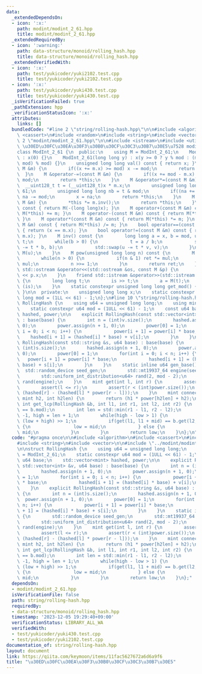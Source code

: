 ```yaml
---
data:
  _extendedDependsOn:
  - icon: ':x:'
    path: modint/modint_2_61.hpp
    title: modint/modint_2_61.hpp
  _extendedRequiredBy:
  - icon: ':warning:'
    path: data-structure/monoid/rolling_hash.hpp
    title: data-structure/monoid/rolling_hash.hpp
  _extendedVerifiedWith:
  - icon: ':x:'
    path: test/yukicoder/yuki2102.test.cpp
    title: test/yukicoder/yuki2102.test.cpp
  - icon: ':x:'
    path: test/yukicoder/yuki430.test.cpp
    title: test/yukicoder/yuki430.test.cpp
  _isVerificationFailed: true
  _pathExtension: hpp
  _verificationStatusIcon: ':x:'
  attributes:
    links: []
  bundledCode: "#line 2 \"string/rolling-hash.hpp\"\n\n#include <algorithm>\n#include\
    \ <cassert>\n#include <random>\n#include <string>\n#include <vector>\n\n#line\
    \ 2 \"modint/modint_2_61.hpp\"\n\n#include <istream>\n#include <utility>\n\n//\
    \ \u30ED\u30FC\u30EA\u30F3\u30B0\u30CF\u30C3\u30B7\u30E5\u7528 modint\n// https://qiita.com/keymoon/items/11fac5627672a6d6a9f6\n\
    class ModInt_2_61 {\n  public:\n    using M = ModInt_2_61;\n    ModInt_2_61()\
    \ : x(0) {}\n    ModInt_2_61(long long y) : x(y >= 0 ? y % mod : (mod - (-y) %\
    \ mod) % mod) {}\n    unsigned long long val() const { return x; }\n    M &operator+=(const\
    \ M &m) {\n        if((x += m.x) >= mod) x -= mod;\n        return *this;\n  \
    \  }\n    M &operator-=(const M &m) {\n        if((x += mod - m.x) >= mod) x -=\
    \ mod;\n        return *this;\n    }\n    M &operator*=(const M &m) {\n      \
    \  __uint128_t t = (__uint128_t)x * m.x;\n        unsigned long long na = t >>\
    \ 61;\n        unsigned long long nb = t & mod;\n        if((na += nb) >= mod)\
    \ na -= mod;\n        x = na;\n        return *this;\n    }\n    M &operator/=(const\
    \ M &m) {\n        *this *= m.inv();\n        return *this;\n    }\n    M operator-()\
    \ const { return M(-(long long)x); }\n    M operator+(const M &m) const { return\
    \ M(*this) += m; }\n    M operator-(const M &m) const { return M(*this) -= m;\
    \ }\n    M operator*(const M &m) const { return M(*this) *= m; }\n    M operator/(const\
    \ M &m) const { return M(*this) /= m; }\n    bool operator==(const M &m) const\
    \ { return (x == m.x); }\n    bool operator!=(const M &m) const { return (x !=\
    \ m.x); }\n    M inv() const {\n        long long a = x, b = mod, u = 1, v = 0,\
    \ t;\n        while(b > 0) {\n            t = a / b;\n            std::swap(a\
    \ -= t * b, b);\n            std::swap(u -= t * v, v);\n        }\n        return\
    \ M(u);\n    }\n    M pow(unsigned long long n) const {\n        M ret(1), mul(x);\n\
    \        while(n > 0) {\n            if(n & 1) ret *= mul;\n            mul *=\
    \ mul;\n            n >>= 1;\n        }\n        return ret;\n    }\n    friend\
    \ std::ostream &operator<<(std::ostream &os, const M &p) {\n        return os\
    \ << p.x;\n    }\n    friend std::istream &operator>>(std::istream &is, M &a)\
    \ {\n        long long t;\n        is >> t;\n        a = M(t);\n        return\
    \ (is);\n    }\n    static constexpr unsigned long long get_mod() { return mod;\
    \ }\n\n  private:\n    unsigned long long x;\n    static constexpr unsigned long\
    \ long mod = (1LL << 61) - 1;\n};\n#line 10 \"string/rolling-hash.hpp\"\n\nstruct\
    \ RollingHash {\n    using u64 = unsigned long long;\n    using mint = ModInt_2_61;\n\
    \    static constexpr u64 mod = (1ULL << 61) - 1;\n    const u64 base;\n    std::vector<mint>\
    \ hashed, power;\n\n    explicit RollingHash(const std::vector<int> &v, u64 base)\
    \ : base(base) {\n        int n = (int)v.size();\n        hashed.assign(n + 1,\
    \ 0);\n        power.assign(n + 1, 0);\n        power[0] = 1;\n        for(int\
    \ i = 0; i < n; i++) {\n            power[i + 1] = power[i] * base;\n        \
    \    hashed[i + 1] = (hashed[i] * base) + v[i];\n        }\n    }\n    explicit\
    \ RollingHash(const std::string &s, u64 base) : base(base) {\n        int n =\
    \ (int)s.size();\n        hashed.assign(n + 1, 0);\n        power.assign(n + 1,\
    \ 0);\n        power[0] = 1;\n        for(int i = 0; i < n; i++) {\n         \
    \   power[i + 1] = power[i] * base;\n            hashed[i + 1] = (hashed[i] *\
    \ base) + s[i];\n        }\n    }\n    static inline u64 gen_base() {\n      \
    \  std::random_device seed_gen;\n        std::mt19937_64 engine(seed_gen());\n\
    \        std::uniform_int_distribution<u64> rand(2, mod - 2);\n        return\
    \ rand(engine);\n    }\n    mint get(int l, int r) {\n        assert(0 <= l);\n\
    \        assert(l <= r);\n        assert(r < (int)power.size());\n        return\
    \ (hashed[r] - (hashed[l] * power[r - l]));\n    }\n    mint connect(mint h1,\
    \ mint h2, int h2len) {\n        return (h1 * power[h2len] + h2);\n    }\n   \
    \ int get_lcp(RollingHash &b, int l1, int r1, int l2, int r2) {\n        assert(mod\
    \ == b.mod);\n        int len = std::min(r1 - l1, r2 - l2);\n        int low =\
    \ -1, high = len + 1;\n        while(high - low > 1) {\n            int mid =\
    \ (low + high) >> 1;\n            if(get(l1, l1 + mid) == b.get(l2, l2 + mid))\
    \ {\n                low = mid;\n            } else {\n                high =\
    \ mid;\n            }\n        }\n        return low;\n    }\n};\n"
  code: "#pragma once\n\n#include <algorithm>\n#include <cassert>\n#include <random>\n\
    #include <string>\n#include <vector>\n\n#include \"../modint/modint_2_61.hpp\"\
    \n\nstruct RollingHash {\n    using u64 = unsigned long long;\n    using mint\
    \ = ModInt_2_61;\n    static constexpr u64 mod = (1ULL << 61) - 1;\n    const\
    \ u64 base;\n    std::vector<mint> hashed, power;\n\n    explicit RollingHash(const\
    \ std::vector<int> &v, u64 base) : base(base) {\n        int n = (int)v.size();\n\
    \        hashed.assign(n + 1, 0);\n        power.assign(n + 1, 0);\n        power[0]\
    \ = 1;\n        for(int i = 0; i < n; i++) {\n            power[i + 1] = power[i]\
    \ * base;\n            hashed[i + 1] = (hashed[i] * base) + v[i];\n        }\n\
    \    }\n    explicit RollingHash(const std::string &s, u64 base) : base(base)\
    \ {\n        int n = (int)s.size();\n        hashed.assign(n + 1, 0);\n      \
    \  power.assign(n + 1, 0);\n        power[0] = 1;\n        for(int i = 0; i <\
    \ n; i++) {\n            power[i + 1] = power[i] * base;\n            hashed[i\
    \ + 1] = (hashed[i] * base) + s[i];\n        }\n    }\n    static inline u64 gen_base()\
    \ {\n        std::random_device seed_gen;\n        std::mt19937_64 engine(seed_gen());\n\
    \        std::uniform_int_distribution<u64> rand(2, mod - 2);\n        return\
    \ rand(engine);\n    }\n    mint get(int l, int r) {\n        assert(0 <= l);\n\
    \        assert(l <= r);\n        assert(r < (int)power.size());\n        return\
    \ (hashed[r] - (hashed[l] * power[r - l]));\n    }\n    mint connect(mint h1,\
    \ mint h2, int h2len) {\n        return (h1 * power[h2len] + h2);\n    }\n   \
    \ int get_lcp(RollingHash &b, int l1, int r1, int l2, int r2) {\n        assert(mod\
    \ == b.mod);\n        int len = std::min(r1 - l1, r2 - l2);\n        int low =\
    \ -1, high = len + 1;\n        while(high - low > 1) {\n            int mid =\
    \ (low + high) >> 1;\n            if(get(l1, l1 + mid) == b.get(l2, l2 + mid))\
    \ {\n                low = mid;\n            } else {\n                high =\
    \ mid;\n            }\n        }\n        return low;\n    }\n};"
  dependsOn:
  - modint/modint_2_61.hpp
  isVerificationFile: false
  path: string/rolling-hash.hpp
  requiredBy:
  - data-structure/monoid/rolling_hash.hpp
  timestamp: '2023-12-05 19:29:40+09:00'
  verificationStatus: LIBRARY_ALL_WA
  verifiedWith:
  - test/yukicoder/yuki430.test.cpp
  - test/yukicoder/yuki2102.test.cpp
documentation_of: string/rolling-hash.hpp
layout: document
link: https://qiita.com/keymoon/items/11fac5627672a6d6a9f6
title: "\u30ED\u30FC\u30EA\u30F3\u30B0\u30CF\u30C3\u30B7\u30E5"
---
```

